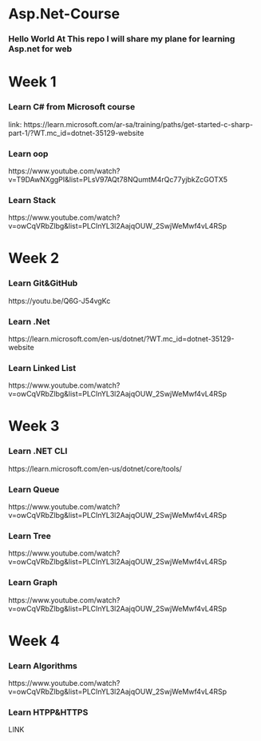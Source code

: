 # Asp.Net-Course
<h3>Hello World
At This repo I will share my plane for learning Asp.net for web</h3>
<h1> Week 1 </h1>  
<h3>Learn C# from Microsoft course </h3>
link: https://learn.microsoft.com/ar-sa/training/paths/get-started-c-sharp-part-1/?WT.mc_id=dotnet-35129-website
<h3> Learn oop </h3>
https://www.youtube.com/watch?v=T9DAwNXggPI&list=PLsV97AQt78NQumtM4rQc77yjbkZcGOTX5
<h3> Learn Stack </h3>
https://www.youtube.com/watch?v=owCqVRbZlbg&list=PLCInYL3l2AajqOUW_2SwjWeMwf4vL4RSp

<h1> Week 2 </h1>
<h3> Learn Git&GitHub </h3>
https://youtu.be/Q6G-J54vgKc
<h3> Learn .Net</h3>
https://learn.microsoft.com/en-us/dotnet/?WT.mc_id=dotnet-35129-website
<h3> Learn Linked List</h3>
https://www.youtube.com/watch?v=owCqVRbZlbg&list=PLCInYL3l2AajqOUW_2SwjWeMwf4vL4RSp

<h1> Week 3 </h1>
<h3> Learn .NET CLI</h3>
https://learn.microsoft.com/en-us/dotnet/core/tools/
<h3> Learn Queue</h3>
https://www.youtube.com/watch?v=owCqVRbZlbg&list=PLCInYL3l2AajqOUW_2SwjWeMwf4vL4RSp
<h3> Learn Tree</h3>
https://www.youtube.com/watch?v=owCqVRbZlbg&list=PLCInYL3l2AajqOUW_2SwjWeMwf4vL4RSp
<h3> Learn Graph</h3>
https://www.youtube.com/watch?v=owCqVRbZlbg&list=PLCInYL3l2AajqOUW_2SwjWeMwf4vL4RSp

<h1> Week 4 </h1>
<h3> Learn Algorithms </h3>
https://www.youtube.com/watch?v=owCqVRbZlbg&list=PLCInYL3l2AajqOUW_2SwjWeMwf4vL4RSp
<h3> Learn HTPP&HTTPS</h3>
LINK
